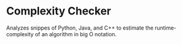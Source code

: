 # Complexity Checker
Analyzes snippes of Python, Java, and C++ to estimate the runtime-complexity of an algorithm in big O notation.
